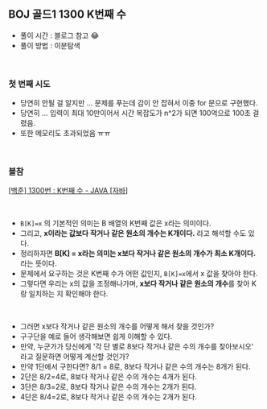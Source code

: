 ## BOJ 골드1 1300 K번째 수

- 풀이 시간 : 블로그 참고 😂
- 풀이 방법 : 이분탐색

<br>

### 첫 번째 시도
- 당연히 안될 걸 알지만 ... 문제를 푸는데 감이 안 잡혀서 이중 for 문으로 구현했다.
- 당연히 ... 입력이 최대 10만이어서 시간 복잡도가 n^2가 되면 100억으로 100초 걸렸음.
- 또한 메모리도 초과되었음 ㅠㅠ 

<br>

### 블참 
[[백준] 1300번 : K번째 수 - JAVA [자바]](https://st-lab.tistory.com/281)

<br>

- `B[K]=x` 의 기본적인 의미는 B 배열의 K번째 값은 x라는 의미이다.
- 그리고, **x이라는 값보다 작거나 같은 원소의 개수는 K개이다.** 라고 해석할 수도 있다.
- 정리하자면 **B[K] = x라는 의미는 x보다 작거나 같은 원소의 개수가 최소 K개이다.** 라는 뜻이다.
- 문제에서 요구하는 것은 K번째 수가 어떤 값인지, `B[K]=x`에서 x 값을 찾아야 한다.
- 그렇다면 우리는 x의 값을 조정해나가며, **x보다 작거나 같은 원소의 개수**를 찾아 K랑 일치하는 지 확인해야 한다.

<br>

- 그러면 x보다 작거나 같은 원소의 개수를 어떻게 해서 찾을 것인가?
- 구구단을 예로 들어 생각해보면 쉽게 이해할 수 있다.
- 만약, 누군가가 당신에게 '각 단 별로 8보다 작거나 같은 수의 개수를 찾아보시오' 라고 질문하면 어떻게 계산할 것인가?
- 만약 1단에서 구한다면? 8/1 = 8로, 8보다 작거나 같은 수의 개수는 8개가 된다.
- 2단은 8/2=4로, 8보다 작거나 같은 수의 개수는 4개가 된다.
- 3단은 8/3=2로, 8보다 작거나 같은 수의 개수는 2개가 된다.
- 4단은 8/4=2로, 8보다 작거나 같은 수의 개수는 2개가 된다.  

